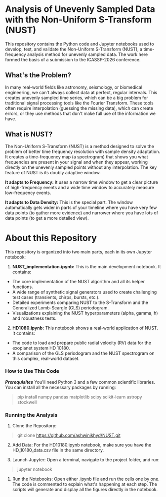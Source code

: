 

# Analysis of Unevenly Sampled Data with the Non-Uniform S-Transform (NUST)
This repository contains the Python code and Jupyter notebooks used to develop, test, and validate the Non-Uniform S-Transform (NUST), a time-frequency analysis method for unevenly sampled data. The work here formed the basis of a submission to the ICASSP-2026 conference.

## What's the Problem?
In many real-world fields like astronomy, seismology, or biomedical engineering, we can't always collect data at perfect, regular intervals. This creates unevenly sampled time series, which can be a big problem for traditional signal processing tools like the Fourier Transform. These tools often require interpolation (guessing the missing data), which can create errors, or they use methods that don't make full use of the information we have.

## What is NUST?
The Non-Uniform S-Transform (NUST) is a method designed to solve the problem of better time frequency resolution with sample density adaptation. It creates a time-frequency map (a spectrogram) that shows you what frequencies are present in your signal and when they appear, working directly on the unevenly sampled points without any interpolation. The key feature of NUST is its doubly adaptive window. 

**It adapts to Frequency:** It uses a narrow time window to get a clear picture of high-frequency events and a wide time window to accurately measure low-frequency events.

**It adapts to Data Density:** This is the special part. The window automatically gets wider in parts of your timeline where you have very few data points (to gather more evidence) and narrower where you have lots of data points (to get a more detailed view).

# About this Repository

This repository is organized into two main parts, each in its own Jupyter notebook:

1. **NUST_implementation.ipynb:** This is the main development notebook. It contains:
- The core implementation of the NUST algorithm and all its helper functions.
- A wide range of synthetic signal generators used to create challenging test cases (transients, chirps, bursts, etc.).
- Detailed experiments comparing NUST to the S-Transform and the Generalized Lomb-Scargle (GLS) periodogram.
- Visualizations explaining the NUST hyperparameters (alpha, gamma, h) and robustness tests.

2. **HD1080.ipynb:** This notebook shows a real-world application of NUST. It contains:
- The code to load and prepare public radial velocity (RV) data for the exoplanet system HD 10180.
- A comparison of the GLS periodogram and the NUST spectrogram on this complex, real-world dataset.

### How to Use This Code 
***Prerequisites*** You'll need Python 3 and a few common scientific libraries. You can install all the necessary packages by running:

> pip install numpy pandas matplotlib scipy scikit-learn astropy stockwell

### Running the Analysis
1. Clone the Repository:
> git clone https://github.com/ashwinikhyd/NUST.git

2. Add Data: For the HD10180.ipynb notebook, make sure you have the HD_10180_data.csv file in the same directory.

3. Launch Jupyter: Open a terminal, navigate to the project folder, and run:
> jupyter notebook

1. Run the Notebooks: Open either .ipynb file and run the cells one by one. The code is commented to explain what's happening at each step. The scripts will generate and display all the figures directly in the notebook.

